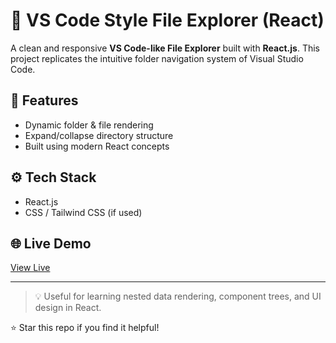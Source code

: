 # 📁 VS Code Style File Explorer (React)

A clean and responsive **VS Code-like File Explorer** built with **React.js**. This project replicates the intuitive folder navigation system of Visual Studio Code.

## 🚀 Features
- Dynamic folder & file rendering
- Expand/collapse directory structure
- Built using modern React concepts

## ⚙️ Tech Stack
- React.js
- CSS / Tailwind CSS (if used)

## 🌐 Live Demo
[View Live](https://file-explorer-sepia.vercel.app/)

---

> 💡 Useful for learning nested data rendering, component trees, and UI design in React.

⭐ Star this repo if you find it helpful!
